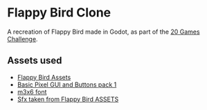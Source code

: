 # Flappy Bird Clone

A recreation of Flappy Bird made in Godot, as part of the [20 Games Challenge](https://20_games_challenge.gitlab.io/).

## Assets used

- [Flappy Bird Assets](https://megacrash.itch.io/flappy-bird-assets)
- [Basic Pixel GUI and Buttons pack 1](https://bdragon1727.itch.io/basic-pixel-gui-and-buttons-pack-1)
- [m3x6 font](https://managore.itch.io/m3x6?download)
- [Sfx taken from Flappy Bird ASSETS](https://kosresetr55.itch.io/flappy-bird-assets-by-kosresetr55)
